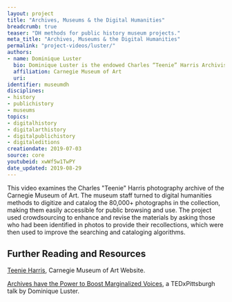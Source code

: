 ```yaml
---
layout: project
title: "Archives, Museums & the Digital Humanities"
breadcrumb: true
teaser: "DH methods for public history museum projects."
meta_title: "Archives, Museums & the Digital Humanities"
permalink: "project-videos/luster/"
authors:
- name: Dominique Luster
  bio: Dominique Luster is the endowed Charles “Teenie” Harris Archivist at the Carnegie Museum of Art. Teenie Harris was a self-taught African-American photographer whose record of Pittsburgh life in the mid-20th century consists of almost 80,000 images. Luster’s work with the Harris Archive includes innovative uses of information and computational archival science for public engagement. Additionally, Luster’s research looks at various historiographical approaches to culturally competent, racially conscious archival practices.
  affiliation: Carnegie Museum of Art
  uri:
identifier: museumdh
disciplines:
- history
- publichistory
- museums
topics:
- digitalhistory
- digitalarthistory
- digitalpublichistory
- digitaleditions
creationdate: 2019-07-03
source: core
youtubeid: xwWf5w1TwPY
date_updated: 2019-08-29
---
```



This video examines the Charles "Teenie" Harris photography archive of the Carnegie Museum of Art. The museum staff turned to digital humanities methods to digitize and catalog the 80,000+ photographs in the collection, making them easily accessible for public browsing and use. The project used crowdsourcing to enhance and revise the materials by asking those who had been identified in photos to provide their recollections, which were then used to improve the searching and cataloging algorithms.

## Further Reading and Resources
 [Teenie Harris](https://cmoa.org/art/teenie-harris-archive/), Carnegie Museum of Art Website.

[Archives have the Power to Boost Marginalized Voices](https://www.youtube.com/watch?v=XsNPlBBi1IE&t=12s ), a TEDxPittsburgh talk by Dominique Luster.
